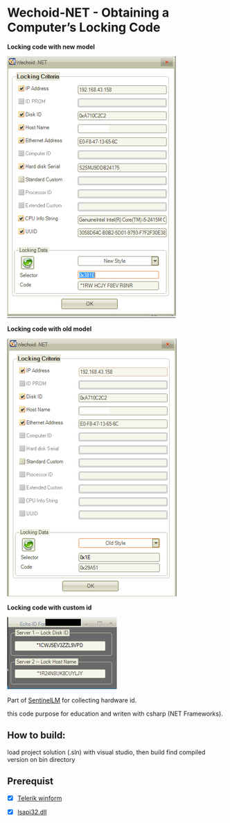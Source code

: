 # Wechoid-NET - Obtaining a Computer’s Locking Code

**Locking code with new model**

![Screenshot](https://github.com/adhitya1978/Wechoid-NET/blob/master/SS/WechoIDNewStyle.png)

**Locking code with old model**

![Screenshot](https://github.com/adhitya1978/Wechoid-NET/blob/master/SS/WechoIDOldStyle.png)

**Locking code with custom id**

![Screenshot](https://github.com/adhitya1978/Wechoid-NET/blob/master/SS/WechoIDCustomNewStyle.png)


Part of [SentinelLM](https://sentinel.gemalto.com) for collecting hardware id. 

this code purpose for education and writen with csharp (NET Frameworks). 

## How to build:

load project solution (.sln) with visual studio, then build find compiled version on bin directory

## Prerequist

- [x] [Telerik winform](https://www.telerik.com)

- [x] [lsapi32.dll](https://sentinel.gemalto.com)
